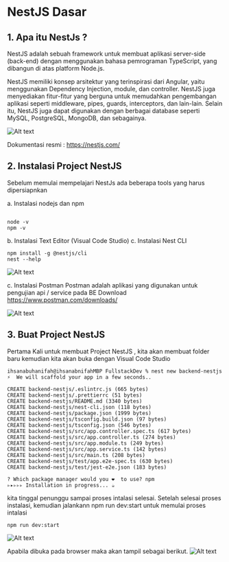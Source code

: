 # NestJS Dasar


## 1. Apa itu NestJs ?
NestJS adalah sebuah framework untuk membuat aplikasi server-side (back-end) dengan menggunakan bahasa pemrograman TypeScript, yang dibangun di atas platform Node.js.

NestJS memiliki konsep arsitektur yang terinspirasi dari Angular, yaitu menggunakan Dependency Injection, module, dan controller. NestJS juga menyediakan fitur-fitur yang berguna untuk memudahkan pengembangan aplikasi seperti middleware, pipes, guards, interceptors, dan lain-lain. Selain itu, NestJS juga dapat digunakan dengan berbagai database seperti MySQL, PostgreSQL, MongoDB, dan sebagainya.

![Alt text](https://photos.google.com/photo/AF1QipMvlJotNE_755VTZ_QxNTP2OhsK9I5mYXc8gbND)


Dokumentasi resmi : https://nestjs.com/


## 2. Instalasi Project NestJS
Sebelum memulai mempelajari NestJs ada beberapa tools yang harus dipersiapnkan

a. Instalasi nodejs dan npm
```tsx

node -v
npm -v

```

b. Instalasi Text Editor (Visual Code Studio)
c. Instalasi Nest CLI
```tsx
npm install -g @nestjs/cli
nest --help

```

![Alt text](image-1.png)

c. Instalasi Postman
Postman adalah aplikasi yang digunakan untuk pengujian api / service pada BE
Download https://www.postman.com/downloads/

![Alt text](image-2.png)


## 3. Buat Project NestJS
Pertama Kali untuk membuat Project NestJS , kita akan membuat folder baru kemudian kita akan buka dengan Visual Code Studio
```tsx
ihsanabuhanifah@ihsanabnifahMBP FullstackDev % nest new backend-nestjs
⚡  We will scaffold your app in a few seconds..

CREATE backend-nestjs/.eslintrc.js (665 bytes)
CREATE backend-nestjs/.prettierrc (51 bytes)
CREATE backend-nestjs/README.md (3340 bytes)
CREATE backend-nestjs/nest-cli.json (118 bytes)
CREATE backend-nestjs/package.json (1999 bytes)
CREATE backend-nestjs/tsconfig.build.json (97 bytes)
CREATE backend-nestjs/tsconfig.json (546 bytes)
CREATE backend-nestjs/src/app.controller.spec.ts (617 bytes)
CREATE backend-nestjs/src/app.controller.ts (274 bytes)
CREATE backend-nestjs/src/app.module.ts (249 bytes)
CREATE backend-nestjs/src/app.service.ts (142 bytes)
CREATE backend-nestjs/src/main.ts (208 bytes)
CREATE backend-nestjs/test/app.e2e-spec.ts (630 bytes)
CREATE backend-nestjs/test/jest-e2e.json (183 bytes)

? Which package manager would you ❤️  to use? npm
▹▸▹▹▹ Installation in progress... ☕
```
kita tinggal penunggu sampai proses intalasi selesai. 
Setelah selesai proses instalasi, kemudian jalankann npm run dev:start untuk memulai proses intalasi

```tsx
npm run dev:start
```

![Alt text](image-3.png)

Apabila dibuka pada browser maka akan tampil sebagai berikut.
![Alt text](image-4.png)
